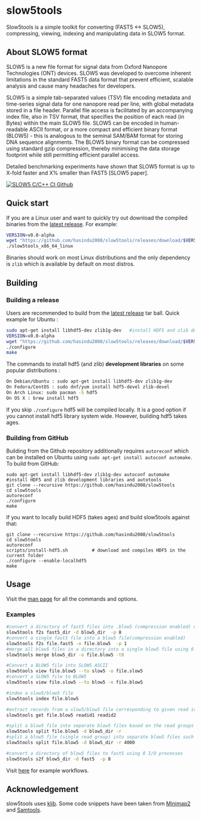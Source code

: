 # slow5tools

Slow5tools is a simple toolkit for converting (FAST5 <-> SLOW5), compressing, viewing, indexing and manipulating data in SLOW5 format.

## About SLOW5 format

SLOW5 is a new file format for signal data from Oxford Nanopore Technologies (ONT) devices. SLOW5 was developed to overcome inherent limitations in the standard FAST5 data format that prevent efficient, scalable analysis and cause many headaches for developers.

SLOW5 is a simple tab-separated values (TSV) file encoding metadata and time-series signal data for one nanopore read per line, with global metadata stored in a file header. Parallel file access is facilitated by an accompanying index file, also in TSV format, that specifies the position of each read (in Bytes) within the main SLOW5 file. SLOW5 can be encoded in human-readable ASCII format, or a more compact and efficient binary format (BLOW5) - this is analogous to the seminal SAM/BAM format for storing DNA sequence alignments. The BLOW5 binary format can be compressed using standard gzip compression, thereby minimising the data storage footprint while still permitting efficient parallel access.

Detailed benchmarking experiments have shown that SLOW5 format is up to X-fold faster and X% smaller than FAST5 [SLOW5 paper].

<todo>
<!--- [![Build Status](https://travis-ci.com/hasindu2008/slow5.svg?token=pN7xnsxgLrRxbAn8WLVQ&branch=master)](https://travis-ci.com/hasindu2008/slow5) -->

[![SLOW5 C/C++ CI Github](https://github.com/hasindu2008/slow5tools/workflows/SLOW5%20C/C++%20CI%20Github/badge.svg)](https://github.com/hasindu2008/slow5tools/actions?query=workflow%3A%22SLOW5+C%2FC%2B%2B+CI+Github%22)

## Quick start

If you are a Linux user and want to quickly try out download the compiled binaries from the [latest release](https://github.com/hasindu2008/slow5tools/releases). For example:
```sh
VERSION=v0.0-alpha
wget "https://github.com/hasindu2008/slow5tools/releases/download/$VERSION/slow5tools-$VERSION-binaries.tar.gz" && tar xvf slow5tools-$VERSION-binaries.tar.gz && cd slow5tools-$VERSION/
./slow5tools_x86_64_linux
```
Binaries should work on most Linux distributions and the only dependency is `zlib` which is available by default on most distros.

## Building

### Building a release


Users are recommended to build from the  [latest release](https://github.com/hasindu2008/slow5tools/releases) tar ball. Quick example for Ubuntu :
```sh
sudo apt-get install libhdf5-dev zlib1g-dev   #install HDF5 and zlib development libraries
VERSION=v0.0-alpha
wget "https://github.com/hasindu2008/slow5tools/releases/download/$VERSION/slow5tools-$VERSION-release.tar.gz" && tar xvf slow5tools-$VERSION-release.tar.gz && cd slow5tools-$VERSION/
./configure
make
```
The commands to install hdf5 (and zlib) __development libraries__ on some popular distributions :
```sh
On Debian/Ubuntu : sudo apt-get install libhdf5-dev zlib1g-dev
On Fedora/CentOS : sudo dnf/yum install hdf5-devel zlib-devel
On Arch Linux: sudo pacman -S hdf5
On OS X : brew install hdf5
```

If you skip `./configure` hdf5 will be compiled locally. It is a good option if you cannot install hdf5 library system wide. However, building hdf5 takes ages.


### Building from GitHub


Building from the Github repository additionally requires `autoreconf` which can be installed on Ubuntu using `sudo apt-get install autoconf automake`. To build from GitHub:

```
sudo apt-get install libhdf5-dev zlib1g-dev autoconf automake  #install HDF5 and zlib development libraries and autotools
git clone --recursive https://github.com/hasindu2008/slow5tools
cd slow5tools
autoreconf
./configure
make
```

If you want to locally build HDF5 (takes ages) and build slow5tools against that:
```
git clone --recursive https://github.com/hasindu2008/slow5tools
cd slow5tools
autoreconf
scripts/install-hdf5.sh         # download and compiles HDF5 in the current folder
./configure --enable-localhdf5
make
```



## Usage

Visit the [man page](https://github.com/hasindu2008/slow5tools/blob/master/docs/commands.md) for all the commands and options.

### Examples

```sh
#convert a directory of fast5 files into .blow5 (compression enabled) using 8 I/O processes
slow5tools f2s fast5_dir -d blow5_dir  -p 8
#convert a single fast5 file into a blow5 file(compression enabled)
slow5tools f2s file.fast5 -o file.blow5  -p 1
#merge all blow5 files in a directory into a single blow5 file using 8 threads
slow5tools merge blow5_dir -o file.blow5 -t8

#Convert a BLOW5 file into SLOW5 ASCII
slow5tools view file.blow5 --to slow5 -o file.slow5
#convert a SLOW5 file to BLOW5
slow5tools view file.slow5 --to blow5 -o file.blow5

#index a slow5/blow5 file
slow5tools index file.blow5

#extract records from a slow5/blow5 file corresponding to given read ids
slow5tools get file.blow5 readid1 readid2

#split a blow5 file into separate blow5 files based on the read groups
slow5tools split file.blow5 -d blow5_dir -r
#split a blow5 file (single read group) into separate blow5 files such that there are 4000 reads in one file
slow5tools split file.blow5 -d blow5_dir -r 4000

#convert a directory of blow5 files to fast5 using 8 I/O processes
slow5tools s2f blow5_dir -d fast5  -p 8

```

Visit [here](https://hasindu2008.github.io/slow5tools/workflows.html) for example workflows.

## Acknowledgement
slow5tools uses [klib](https://github.com/attractivechaos/klib). Some code snippets have been taken from [Minimap2](https://github.com/lh3/minimap2) and [Samtools](http://samtools.sourceforge.net/).
